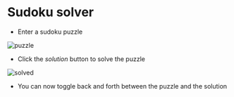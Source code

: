 # Sudoku solver

* Enter a sudoku puzzle

![puzzle](static/images/puzzle.png)

* Click the *solution* button to solve the puzzle

![solved](static/images/solved.png)

* You can now toggle back and forth between the puzzle and the solution
